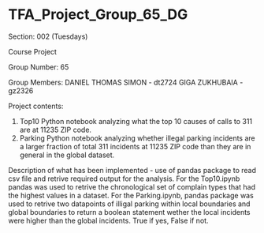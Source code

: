 # TFA_Project_Group_65_DG

Section: 002 (Tuesdays)

 Course Project

 Group Number: 65
 
 Group Members: 
 DANIEL THOMAS SIMON - dt2724
 GIGA ZUKHUBAIA - gz2326

 Project contents: 
 1. Top10 Python notebook analyzing what the top 10 causes of calls to 311 are at 11235 ZIP code.
 2. Parking Python notebook analyzing whether illegal parking incidents are a larger fraction of total 311 incidents at 11235 ZIP code than they are in general in the global dataset.

 Description of what has been implemented - use of pandas package to read csv file and retrive required output for the analysis. For the Top10.ipynb pandas was used to retrive the chronological set of complain types that had the highest values in a dataset. For the Parking.ipynb, pandas package was used to retrive two datapoints of illigal parking within local boundaries and global boundaries to return a boolean statement wether the local incidents were higher than the global incidents. True if yes, False if not. 
